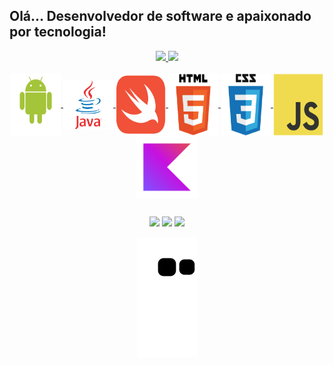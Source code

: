 ## Olá... Desenvolvedor de software e apaixonado por tecnologia!
<div align="center">
  <a href="https://github.com/djroydb">
  <img height="180em" src="https://github-readme-stats.vercel.app/api/top-langs/?username=djroydb&theme=midnight-purple&layout=compact&langs_count=10&hide=C++,C,makefile"/>
  <img height="180em" src="https://github-readme-stats.vercel.app/api?username=djroydb&show_icons=true&theme=midnight-purple&include_all_commits=true&count_private=true"/>

</div>
  
<div align="center" style="display: inline_block"><br>
  <img align="center" alt="djroydb-Android" height="100" width="80" src="https://raw.githubusercontent.com/devicons/devicon/master/icons/android/android-original-wordmark.svg">
  <img align="center" alt="djroydb-Java" height="80" width="80" src="https://raw.githubusercontent.com/devicons/devicon/master/icons/java/java-original-wordmark.svg">
  <img align="center" alt="djroydb-Swift" height="100" width="80" src="https://raw.githubusercontent.com/devicons/devicon/master/icons/swift/swift-original.svg">
  <img align="center" alt="djroydb-Html5" height="100" width="80" src="https://raw.githubusercontent.com/devicons/devicon/master/icons/html5/html5-original-wordmark.svg">
  <img align="center" alt="djroydb-Css3" height="100" width="80" src="https://raw.githubusercontent.com/devicons/devicon/master/icons/css3/css3-original-wordmark.svg">
  <img align="center" alt="djroydb-Js" height="100" width="80" src="https://raw.githubusercontent.com/devicons/devicon/master/icons/javascript/javascript-original.svg">  
  <img align="center" alt="djroydb-Kotlin" height="100" width="100" src="https://raw.githubusercontent.com/devicons/devicon/master/icons/kotlin/kotlin-original.svg">
  </div>
  
 ##
  
<div align="center">
  <a href="https://instagram.com/djroydb"  target="_blank"><img src="https://img.shields.io/badge/-Instagram-%23E4405F?style=for-the-badge&logo=instagram&logoColor=white" target="_blank"></a>
  <a href = "mailto:djroydb@gmail.com"><img src="https://img.shields.io/badge/-Gmail-%23333?style=for-the-badge&logo=gmail&logoColor=white" target="_blank"></a>
  <a href="https://www.linkedin.com/in/robsonfreitasmobiledev" target="_blank"><img src="https://img.shields.io/badge/-LinkedIn-%230077B5?style=for-the-badge&logo=linkedin&logoColor=white" target="_blank"></a> 

  ![snake gif](https://github.com/djroydb/djroydb/blob/output/github-contribution-grid-snake.svg)
  
  
</div>
